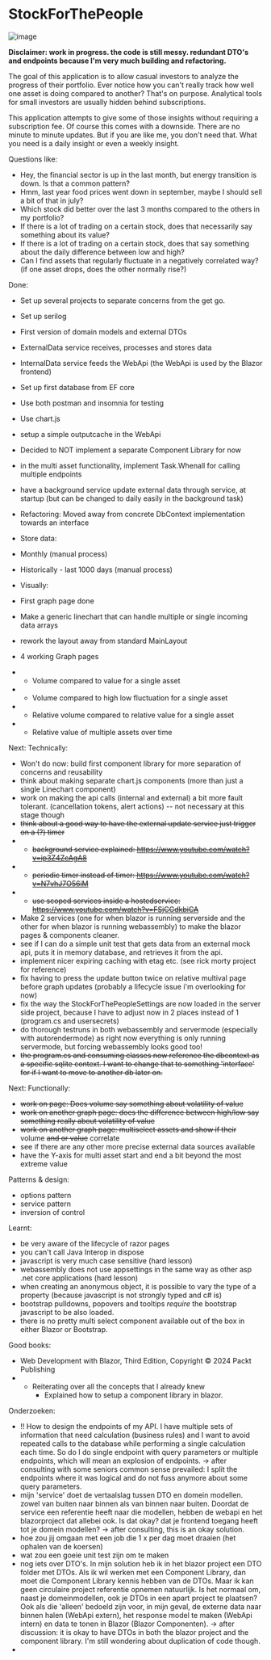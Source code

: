 # StockForThePeople

![image](https://github.com/user-attachments/assets/c8fd008c-c813-4f7e-aa77-1330fa85458e)


**Disclaimer: work in progress. the code is still messy. redundant DTO's and endpoints because I'm very much building and refactoring.**

The goal of this application is to allow casual investors to analyze the progress of their portfolio.
Ever notice how you can't really track how well one asset is doing compared to another? That's on purpose.
Analytical tools for small investors are usually hidden behind subscriptions.

This application attempts to give some of those insights without requiring a subscription fee.
Of course this comes with a downside. There are no minute to minute updates.
But if you are like me, you don't need that. What you need is a daily insight or even a weekly insight.

Questions like: 
- Hey, the financial sector is up in the last month, but energy transition is down. Is that a common pattern?
- Hmm, last year food prices went down in september, maybe I should sell a bit of that in july?
- Which stock did better over the last 3 months compared to the others in my portfolio?
- If there is a lot of trading on a certain stock, does that necessarily say something about its value?
- If there is a lot of trading on a certain stock, does that say something about the daily difference between low and high?
- Can I find assets that regularly fluctuate in a negatively correlated way? (if one asset drops, does the other normally rise?)


Done:
- Set up several projects to separate concerns from the get go.
- Set up serilog
- First version of domain models and external DTOs
- ExternalData service receives, processes and stores data
- InternalData service feeds the WebApi (the WebApi is used by the Blazor frontend)
- Set up first database from EF core
- Use both postman and insomnia for testing
- Use chart.js
- setup a simple outputcache in the WebApi
- Decided to NOT implement a separate Component Library for now
- in the multi asset functionality, implement Task.Whenall for calling multiple endpoints
- have a background service update external data through service, at startup (but can be changed to daily easily in the background task)
- Refactoring: Moved away from concrete DbContext implementation towards an interface

- Store data:
- Monthly (manual process)
- Historically - last 1000 days (manual process)

- Visually:
- First graph page done
- Make a generic linechart that can handle multiple or single incoming data arrays
- rework the layout away from standard MainLayout
- 4 working Graph pages
- - Volume compared to value for a single asset
- - Volume compared to high low fluctuation for a single asset
- - Relative volume compared to relative value for a single asset
- - Relative value of multiple assets over time

Next:
Technically:

- Won't do now: build first component library for more separation of concerns and reusability
- think about making separate chart.js components (more than just a single Linechart component)
- work on making the api calls (internal and external) a bit more fault tolerant. (cancellation tokens, alert actions) -- not necessary at this stage though
- ~~think about a good way to have the external update service just trigger on a (?) timer~~
- - ~~background service explained: https://www.youtube.com/watch?v=ip3Z4ZcAgA8~~
- - ~~periodic timer instead of timer: https://www.youtube.com/watch?v=N7vhJ7O56iM~~
- - ~~use scoped services inside a hostedservice: https://www.youtube.com/watch?v=FSjCGdkbiCA~~
- Make 2 services (one for when blazor is running serverside and the other for when blazor is running webassembly) to make the blazor pages & components cleaner.
- see if I can do a simple unit test that gets data from an external mock api, puts it in memory database, and retrieves it from the api.
- implement nicer expiring caching with etag etc. (see rick morty project for reference)
- fix having to press the update button twice on relative multival page before graph updates (probably a lifecycle issue i'm overlooking for now)
- fix the way the StockForThePeopleSettings are now loaded in the server side project, because I have to adjust now in 2 places instead of 1 (program.cs and usersecrets)
- do thorough testruns in both webassembly and servermode (especially with autorendermode) as right now everything is only running servermode, but forcing webassembly looks good too!
- ~~the program.cs and consuming classes now reference the dbcontext as a specific sqlite context. I want to change that to something 'interface' for if I want to move to another db later on.~~

Next:
Functionally:
- ~~work on page: Does volume say something about volatility of value~~
- ~~work on another graph page: does the difference between high/low say something really about volatility of value~~
- ~~work on another graph page: multiselect assets and show if their~~ volume ~~and or value~~ correlate
- see if there are any other more precise external data sources available
- have the Y-axis for multi asset start and end a bit beyond the most extreme value

Patterns & design:
- options pattern
- service pattern
- inversion of control

Learnt:
- be very aware of the lifecycle of razor pages
- you can't call Java Interop in dispose
- javascript is very much case sensitive (hard lesson)
- webassembly does not use appsettings in the same way as other asp .net core applications (hard lesson)
- when creating an anonymous object, it is possible to vary the type of a property (because javascript is not strongly typed and c# is)
- bootstrap pulldowns, popovers and tooltips *require* the bootstrap javascript to be also loaded.
- there is no pretty multi select component available out of the box in either Blazor or Bootstrap.

Good books:
- Web Development with Blazor, Third Edition, Copyright © 2024 Packt Publishing
- - Reiterating over all the concepts that I already knew
	- Explained how to setup a component library in blazor.

 
Onderzoeken:
- !! How to design the endpoints of my API. I have multiple sets of information that need calculation (business rules) and I want to avoid repeated calls to the database while performing a single calculation each time. So do I do single endpoint with query parameters or multiple endpoints, which will mean an explosion of endpoints. -> after consulting with some seniors common sense prevailed: I split the endpoints where it was logical and do not fuss anymore about some query parameters.
- mijn 'service' doet de vertaalslag tussen DTO en domein modellen. zowel van buiten naar binnen als van binnen naar buiten. Doordat de service een referentie heeft naar die modellen, hebben de webapi en het blazorproject dat allebei ook. Is dat okay? dat je frontend toegang heeft tot je domein modellen? -> after consulting, this is an okay solution.
- hoe zou jij omgaan met een job die 1 x per dag moet draaien (het ophalen van de koersen)
- wat zou een goeie unit test zijn om te maken
- nog iets over DTO's. In mijn solution heb ik in het blazor project een DTO folder met DTOs. Als ik wil werken met een Component Library, dan moet die Component Library kennis hebben van de DTOs. Maar ik kan geen circulaire project referentie opnemen natuurlijk. Is het normaal om, naast je domeinmodellen, ook je DTOs in een apart project te plaatsen? Ook als die 'alleen' bedoeld zijn voor, in mijn geval, de externe data naar binnen halen (WebApi extern), het response model te maken (WebApi intern) en data te tonen in Blazor (Blazor Componenten). -> after discussion: it is okay to have DTOs in both the blazor project and the component library. I'm still wondering about duplication of code though.
- 
